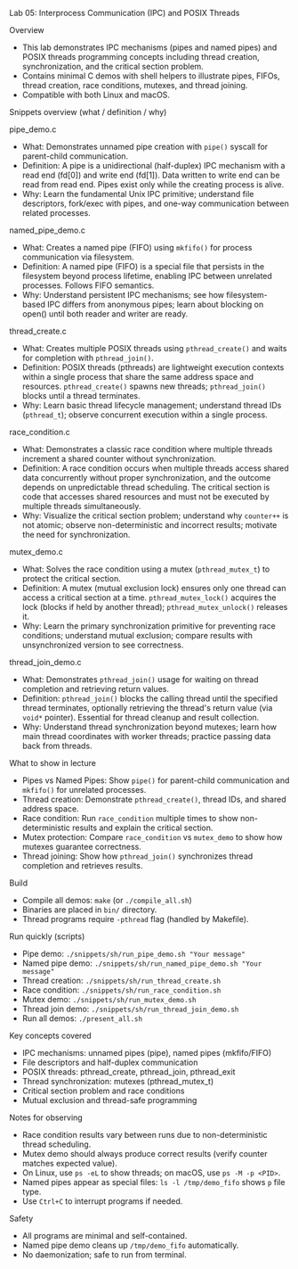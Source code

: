 Lab 05: Interprocess Communication (IPC) and POSIX Threads

Overview
- This lab demonstrates IPC mechanisms (pipes and named pipes) and POSIX threads programming concepts including thread creation, synchronization, and the critical section problem.
- Contains minimal C demos with shell helpers to illustrate pipes, FIFOs, thread creation, race conditions, mutexes, and thread joining.
- Compatible with both Linux and macOS.

Snippets overview (what / definition / why)

pipe_demo.c
  - What: Demonstrates unnamed pipe creation with `pipe()` syscall for parent-child communication.
  - Definition: A pipe is a unidirectional (half-duplex) IPC mechanism with a read end (fd[0]) and write end (fd[1]). Data written to write end can be read from read end. Pipes exist only while the creating process is alive.
  - Why: Learn the fundamental Unix IPC primitive; understand file descriptors, fork/exec with pipes, and one-way communication between related processes.

named_pipe_demo.c
  - What: Creates a named pipe (FIFO) using `mkfifo()` for process communication via filesystem.
  - Definition: A named pipe (FIFO) is a special file that persists in the filesystem beyond process lifetime, enabling IPC between unrelated processes. Follows FIFO semantics.
  - Why: Understand persistent IPC mechanisms; see how filesystem-based IPC differs from anonymous pipes; learn about blocking on open() until both reader and writer are ready.

thread_create.c
  - What: Creates multiple POSIX threads using `pthread_create()` and waits for completion with `pthread_join()`.
  - Definition: POSIX threads (pthreads) are lightweight execution contexts within a single process that share the same address space and resources. `pthread_create()` spawns new threads; `pthread_join()` blocks until a thread terminates.
  - Why: Learn basic thread lifecycle management; understand thread IDs (`pthread_t`); observe concurrent execution within a single process.

race_condition.c
  - What: Demonstrates a classic race condition where multiple threads increment a shared counter without synchronization.
  - Definition: A race condition occurs when multiple threads access shared data concurrently without proper synchronization, and the outcome depends on unpredictable thread scheduling. The critical section is code that accesses shared resources and must not be executed by multiple threads simultaneously.
  - Why: Visualize the critical section problem; understand why `counter++` is not atomic; observe non-deterministic and incorrect results; motivate the need for synchronization.

mutex_demo.c
  - What: Solves the race condition using a mutex (`pthread_mutex_t`) to protect the critical section.
  - Definition: A mutex (mutual exclusion lock) ensures only one thread can access a critical section at a time. `pthread_mutex_lock()` acquires the lock (blocks if held by another thread); `pthread_mutex_unlock()` releases it.
  - Why: Learn the primary synchronization primitive for preventing race conditions; understand mutual exclusion; compare results with unsynchronized version to see correctness.

thread_join_demo.c
  - What: Demonstrates `pthread_join()` usage for waiting on thread completion and retrieving return values.
  - Definition: `pthread_join()` blocks the calling thread until the specified thread terminates, optionally retrieving the thread's return value (via `void*` pointer). Essential for thread cleanup and result collection.
  - Why: Understand thread synchronization beyond mutexes; learn how main thread coordinates with worker threads; practice passing data back from threads.

What to show in lecture
- Pipes vs Named Pipes: Show `pipe()` for parent-child communication and `mkfifo()` for unrelated processes.
- Thread creation: Demonstrate `pthread_create()`, thread IDs, and shared address space.
- Race condition: Run `race_condition` multiple times to show non-deterministic results and explain the critical section.
- Mutex protection: Compare `race_condition` vs `mutex_demo` to show how mutexes guarantee correctness.
- Thread joining: Show how `pthread_join()` synchronizes thread completion and retrieves results.

Build
- Compile all demos: `make` (or `./compile_all.sh`)
- Binaries are placed in `bin/` directory.
- Thread programs require `-pthread` flag (handled by Makefile).

Run quickly (scripts)
- Pipe demo: `./snippets/sh/run_pipe_demo.sh "Your message"`
- Named pipe demo: `./snippets/sh/run_named_pipe_demo.sh "Your message"`
- Thread creation: `./snippets/sh/run_thread_create.sh`
- Race condition: `./snippets/sh/run_race_condition.sh`
- Mutex demo: `./snippets/sh/run_mutex_demo.sh`
- Thread join demo: `./snippets/sh/run_thread_join_demo.sh`
- Run all demos: `./present_all.sh`

Key concepts covered
- IPC mechanisms: unnamed pipes (pipe), named pipes (mkfifo/FIFO)
- File descriptors and half-duplex communication
- POSIX threads: pthread_create, pthread_join, pthread_exit
- Thread synchronization: mutexes (pthread_mutex_t)
- Critical section problem and race conditions
- Mutual exclusion and thread-safe programming

Notes for observing
- Race condition results vary between runs due to non-deterministic thread scheduling.
- Mutex demo should always produce correct results (verify counter matches expected value).
- On Linux, use `ps -eL` to show threads; on macOS, use `ps -M -p <PID>`.
- Named pipes appear as special files: `ls -l /tmp/demo_fifo` shows `p` file type.
- Use `Ctrl+C` to interrupt programs if needed.

Safety
- All programs are minimal and self-contained.
- Named pipe demo cleans up `/tmp/demo_fifo` automatically.
- No daemonization; safe to run from terminal.



